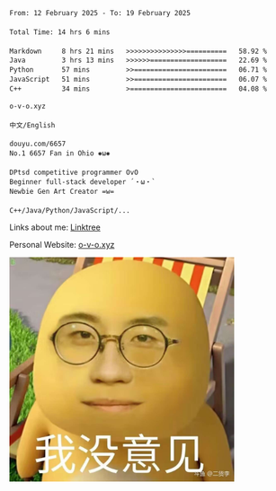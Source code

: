 <!--START_SECTION:waka-->

```txt
From: 12 February 2025 - To: 19 February 2025

Total Time: 14 hrs 6 mins

Markdown     8 hrs 21 mins   >>>>>>>>>>>>>>>==========   58.92 %
Java         3 hrs 13 mins   >>>>>>===================   22.69 %
Python       57 mins         >>=======================   06.71 %
JavaScript   51 mins         >>=======================   06.07 %
C++          34 mins         >========================   04.08 %
```

<!--END_SECTION:waka-->

```txt
o-v-o.xyz

中文/English

douyu.com/6657
No.1 6657 Fan in Ohio ✺ω✺

DPtsd competitive programmer OvO
Beginner full-stack developer ´・ω・`
Newbie Gen Art Creator =w=

C++/Java/Python/JavaScript/...

```
Links about me: [Linktree](https://linktr.ee/ohiowjq)

Personal Website: [o-v-o.xyz](o-v-o.xyz)

<img src = "https://raw.githubusercontent.com/onetrue-6657/image-hosting/main/img/pfp/NailongOneTrue.jpg" style = "width: 400px; height: 400px" />
